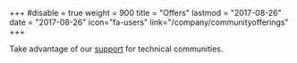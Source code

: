 +++
#disable = true
weight = 900
title = "Offers"
lastmod = "2017-08-26"
date = "2017-08-26"
icon="fa-users"
link="/company/communityofferings"
+++

Take advantage of our [support](/company/communityofferings) for technical communities.